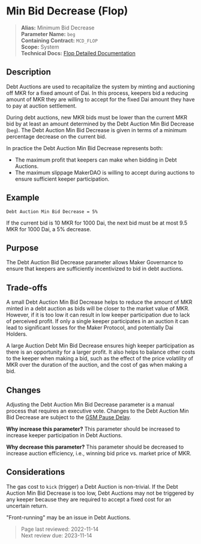 
# Min Bid Decrease (Flop)

>**Alias:** Minimum Bid Decrease  
>**Parameter Name:** `beg`  
>**Containing Contract:** `MCD_FLOP`  
>**Scope:** System  
>**Technical Docs:** [Flop Detailed Documentation](https://docs.makerdao.com/smart-contract-modules/system-stabilizer-module/flop-detailed-documentation)  

## Description

Debt Auctions are used to recapitalize the system by minting and auctioning off MKR for a fixed amount of Dai. In this process, keepers bid a reducing amount of MKR they are willing to accept for the fixed Dai amount they have to pay at auction settlement. 

During debt auctions, new MKR bids must be lower than the current MKR bid by at least an amount determined by the Debt Auction Min Bid Decrease (`beg`). The Debt Auction Min Bid Decrease is given in terms of a minimum percentage decrease on the current bid.

In practice the Debt Auction Min Bid Decrease represents both:
* The maximum profit that keepers can make when bidding in Debt Auctions. 
* The maximum slippage MakerDAO is willing to accept during auctions to ensure sufficient keeper participation. 

## Example

`Debt Auction Min Bid Decrease = 5%` 

If the current bid is 10 MKR for 1000 Dai, the next bid must be at most 9.5 MKR for 1000 Dai, a 5% decrease.

## Purpose

The Debt Auction Bid Decrease parameter allows Maker Governance to ensure that keepers are sufficiently incentivized to bid in debt auctions.

## Trade-offs

A small Debt Auction Min Bid Decrease helps to reduce the amount of MKR minted in a debt auction as bids will be closer to the market value of MKR. However, if it is too low it can result in low keeper participation due to lack of perceived profit. If only a single keeper participates in an auction it can lead to significant losses for the Maker Protocol, and potentially Dai Holders.

A large Auction Debt Min Bid Decrease ensures high keeper participation as there is an opportunity for a larger profit. It also helps to balance other costs to the keeper when making a bid, such as the effect of the price volatility of MKR over the duration of the auction, and the cost of gas when making a bid.

## Changes

Adjusting the Debt Auction Min Bid Decrease parameter is a manual process that requires an executive vote. Changes to the Debt Auction Min Bid Decrease are subject to the [GSM Pause Delay](../core/param-gsm-pause-delay.md).

**Why increase this parameter?**
This parameter should be increased to increase keeper participation in Debt Auctions.

**Why decrease this parameter?**
This parameter should be decreased to increase auction efficiency, i.e., winning bid price vs. market price of MKR.

## Considerations

The gas cost to `kick` (trigger) a Debt Auction is non-trivial. If the Debt Auction Min Bid Decrease is too low, Debt Auctions may not be triggered by any keeper because they are required to accept a fixed cost for an uncertain return.

"Front-running" may be an issue in Debt Auctions.

>Page last reviewed: 2022-11-14  
>Next review due: 2023-11-14  


